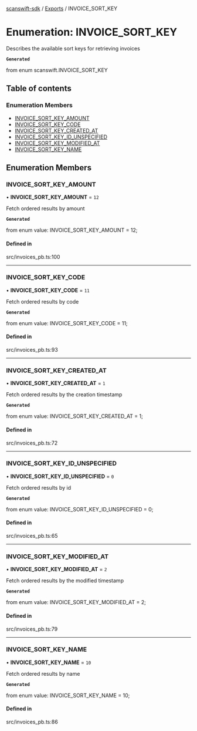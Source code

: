 [scanswift-sdk](../README.md) / [Exports](../modules.md) / INVOICE\_SORT\_KEY

# Enumeration: INVOICE\_SORT\_KEY

Describes the available sort keys for retrieving invoices

**`Generated`**

from enum scanswift.INVOICE_SORT_KEY

## Table of contents

### Enumeration Members

- [INVOICE\_SORT\_KEY\_AMOUNT](INVOICE_SORT_KEY.md#invoice_sort_key_amount)
- [INVOICE\_SORT\_KEY\_CODE](INVOICE_SORT_KEY.md#invoice_sort_key_code)
- [INVOICE\_SORT\_KEY\_CREATED\_AT](INVOICE_SORT_KEY.md#invoice_sort_key_created_at)
- [INVOICE\_SORT\_KEY\_ID\_UNSPECIFIED](INVOICE_SORT_KEY.md#invoice_sort_key_id_unspecified)
- [INVOICE\_SORT\_KEY\_MODIFIED\_AT](INVOICE_SORT_KEY.md#invoice_sort_key_modified_at)
- [INVOICE\_SORT\_KEY\_NAME](INVOICE_SORT_KEY.md#invoice_sort_key_name)

## Enumeration Members

### INVOICE\_SORT\_KEY\_AMOUNT

• **INVOICE\_SORT\_KEY\_AMOUNT** = ``12``

Fetch ordered results by amount

**`Generated`**

from enum value: INVOICE_SORT_KEY_AMOUNT = 12;

#### Defined in

src/invoices_pb.ts:100

___

### INVOICE\_SORT\_KEY\_CODE

• **INVOICE\_SORT\_KEY\_CODE** = ``11``

Fetch ordered results by code

**`Generated`**

from enum value: INVOICE_SORT_KEY_CODE = 11;

#### Defined in

src/invoices_pb.ts:93

___

### INVOICE\_SORT\_KEY\_CREATED\_AT

• **INVOICE\_SORT\_KEY\_CREATED\_AT** = ``1``

Fetch ordered results by the creation timestamp

**`Generated`**

from enum value: INVOICE_SORT_KEY_CREATED_AT = 1;

#### Defined in

src/invoices_pb.ts:72

___

### INVOICE\_SORT\_KEY\_ID\_UNSPECIFIED

• **INVOICE\_SORT\_KEY\_ID\_UNSPECIFIED** = ``0``

Fetch ordered results by id

**`Generated`**

from enum value: INVOICE_SORT_KEY_ID_UNSPECIFIED = 0;

#### Defined in

src/invoices_pb.ts:65

___

### INVOICE\_SORT\_KEY\_MODIFIED\_AT

• **INVOICE\_SORT\_KEY\_MODIFIED\_AT** = ``2``

Fetch ordered results by the modified timestamp

**`Generated`**

from enum value: INVOICE_SORT_KEY_MODIFIED_AT = 2;

#### Defined in

src/invoices_pb.ts:79

___

### INVOICE\_SORT\_KEY\_NAME

• **INVOICE\_SORT\_KEY\_NAME** = ``10``

Fetch ordered results by name

**`Generated`**

from enum value: INVOICE_SORT_KEY_NAME = 10;

#### Defined in

src/invoices_pb.ts:86
